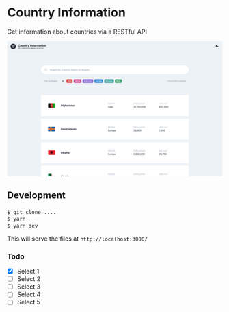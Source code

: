 ### 
#### 

# Country Information

Get information about countries via a RESTful API

<img src="./preview.png" alt="Country Information">

## Development

```
$ git clone ....
$ yarn
$ yarn dev
```

This will serve the files at `http://localhost:3000/`

### Todo

- [x] Select 1
- [ ] Select 2
- [ ] Select 3
- [ ] Select 4
- [ ] Select 5
